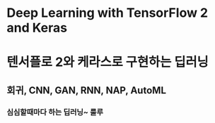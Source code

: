 # Deep Learning with TensorFlow 2 and Keras

# 텐서플로 2와 케라스로 구현하는 딥러닝

## 회귀, CNN, GAN, RNN, NAP, AutoML

### 심심할때마다 하는 딥러닝~ 룰루